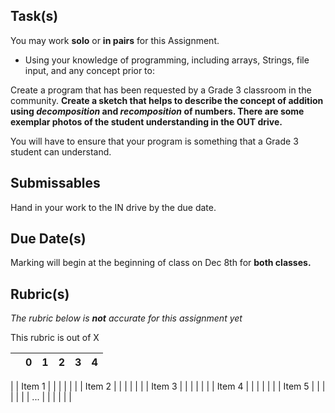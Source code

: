 
Task(s)
-------
You may work **solo** or **in pairs** for this Assignment.

* Using your knowledge of programming, including arrays, Strings, file input, and any concept prior to:

Create a program that has been requested by a Grade 3 classroom in the community.  **Create a sketch that helps to describe the concept of addition using _decomposition_ and _recomposition_ of numbers.  There are some exemplar photos of the student understanding in the OUT drive.**

You will have to ensure that your program is something that a Grade 3 student can understand.

Submissables
------------
Hand in your work to the IN drive by the due date.

Due Date(s)
----------
Marking will begin at the beginning of class on Dec 8th for **both classes.**

Rubric(s)
---------
_The rubric below is **not** accurate for this assignment yet_

This rubric is out of X

|                                          | 0    | 1    | 2    | 3    | 4    |
| ---------------------------------------- | ---- | ---- | ---- | ---- | ---- |
|
| Item 1 |      |      |      |      |      |
| Item 2 |      |      |      |      |      |
| Item 3 |      |      |      |      |      |
| Item 4 |      |      |      |      |      |
| Item 5 |      |      |      |      |      |
| ... |      |      |      |      |      |
